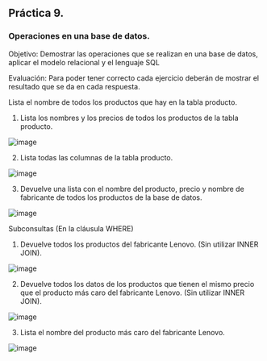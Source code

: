 ## Práctica 9.
### Operaciones en una base de datos.
Objetivo: Demostrar las operaciones que se realizan en una base de datos, aplicar el modelo relacional y el lenguaje SQL

Evaluación: Para poder tener correcto cada ejercicio deberán de mostrar el resultado que se da en cada respuesta.

Lista el nombre de todos los productos que hay en la tabla producto.


1. Lista los nombres y los precios de todos los productos de la tabla producto.

![image](https://user-images.githubusercontent.com/104279688/172921528-3fe48ae1-c42a-4deb-b0aa-263e18304660.png)


2. Lista todas las columnas de la tabla producto.

![image](https://user-images.githubusercontent.com/104279688/172928872-1192c2ef-3a05-4857-8c97-f078cc646c91.png)

3. Devuelve una lista con el nombre del producto, precio y nombre de fabricante de
todos los productos de la base de datos.

![image](https://user-images.githubusercontent.com/104279688/172922320-dca219fe-cfeb-4b05-b4de-1884b652a295.png)


Subconsultas (En la cláusula WHERE)
1. Devuelve todos los productos del fabricante Lenovo. (Sin utilizar INNER
JOIN).

![image](https://user-images.githubusercontent.com/104279688/172929119-253affdc-2abf-4661-9e20-7273d29aa738.png)


2. Devuelve todos los datos de los productos que tienen el mismo precio que el
producto más caro del fabricante Lenovo. (Sin utilizar INNER JOIN).

![image](https://user-images.githubusercontent.com/104279688/173153665-2b3c2edf-6f59-4e9f-b42b-ec81711ed773.png)


3. Lista el nombre del producto más caro del fabricante Lenovo.

![image](https://user-images.githubusercontent.com/104279688/172938657-1bba03a7-31b1-428e-a45e-772395635662.png)




